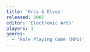 ```yaml
---
title: 'Orcs & Elves'
released: 2007
editor: 'Electronic Arts'
players: 1
genres:
  - 'Role Playing Game (RPG)'
---
```

